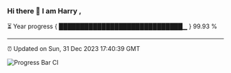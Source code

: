 ### Hi there 👋 I am Harry , 

⏳ Year progress { █████████████████████████████▁ } 99.93 %

---

⏰ Updated on Sun, 31 Dec 2023 17:40:39 GMT

![Progress Bar CI](https://github.com/duykhang68/duykhang68/workflows/Progress%20Bar%20CI/badge.svg)
